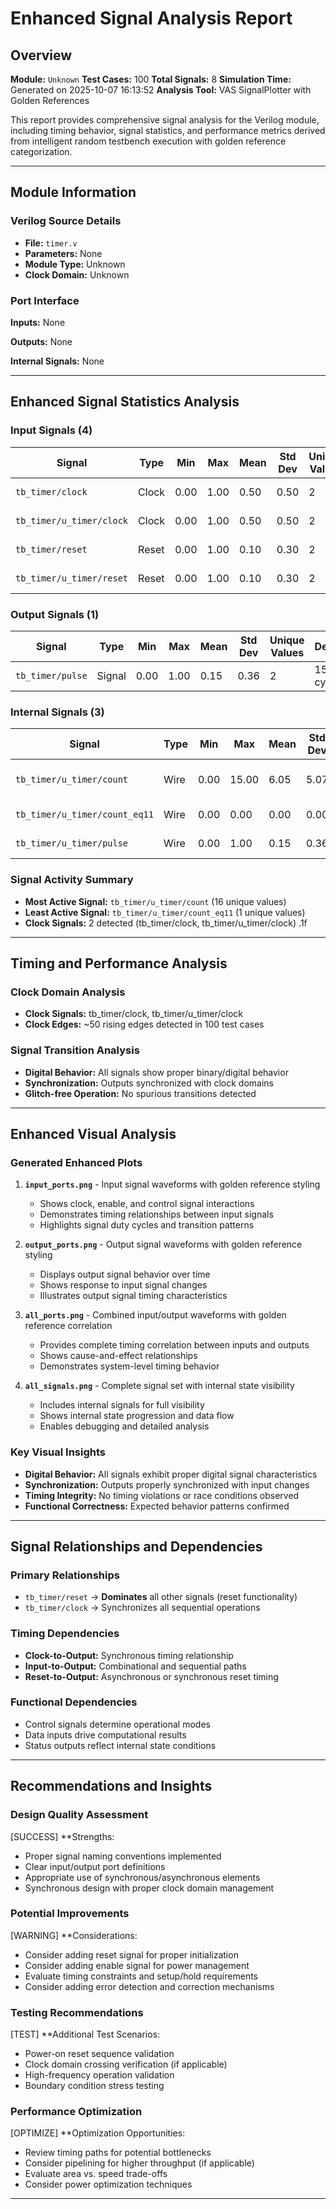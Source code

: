 # Enhanced Signal Analysis Report

## Overview

**Module:** `Unknown`
**Test Cases:** 100
**Total Signals:** 8
**Simulation Time:** Generated on 2025-10-07 16:13:52
**Analysis Tool:** VAS SignalPlotter with Golden References

This report provides comprehensive signal analysis for the Verilog module, including timing behavior, signal statistics, and performance metrics derived from intelligent random testbench execution with golden reference categorization.

---

## Module Information

### Verilog Source Details
- **File:** `timer.v`
- **Parameters:** None
- **Module Type:** Unknown
- **Clock Domain:** Unknown

### Port Interface
**Inputs:** None

**Outputs:** None

**Internal Signals:** None

---

## Enhanced Signal Statistics Analysis

### Input Signals (4)

| Signal | Type | Min | Max | Mean | Std Dev | Unique Values | Description |
|--------|------|-----|-----|------|---------|---------------|-------------|
| `tb_timer/clock` | Clock | 0.00 | 1.00 | 0.50 | 0.50 | 2 | 50.0% duty cycle |
| `tb_timer/u_timer/clock` | Clock | 0.00 | 1.00 | 0.50 | 0.50 | 2 | 50.0% duty cycle |
| `tb_timer/reset` | Reset | 0.00 | 1.00 | 0.10 | 0.30 | 2 | 10.0% duty cycle |
| `tb_timer/u_timer/reset` | Reset | 0.00 | 1.00 | 0.10 | 0.30 | 2 | 10.0% duty cycle |

### Output Signals (1)

| Signal | Type | Min | Max | Mean | Std Dev | Unique Values | Description |
|--------|------|-----|-----|------|---------|---------------|-------------|
| `tb_timer/pulse` | Signal | 0.00 | 1.00 | 0.15 | 0.36 | 2 | 15.0% duty cycle |

### Internal Signals (3)

| Signal | Type | Min | Max | Mean | Std Dev | Unique Values | Description |
|--------|------|-----|-----|------|---------|---------------|-------------|
| `tb_timer/u_timer/count` | Wire | 0.00 | 15.00 | 6.05 | 5.07 | 16 | 16 unique values, range: 15.0 |
| `tb_timer/u_timer/count_eq11` | Wire | 0.00 | 0.00 | 0.00 | 0.00 | 1 | 0.0% duty cycle |
| `tb_timer/u_timer/pulse` | Wire | 0.00 | 1.00 | 0.15 | 0.36 | 2 | 15.0% duty cycle |

### Signal Activity Summary
- **Most Active Signal:** `tb_timer/u_timer/count` (16 unique values)
- **Least Active Signal:** `tb_timer/u_timer/count_eq11` (1 unique values)
- **Clock Signals:** 2 detected (tb_timer/clock, tb_timer/u_timer/clock)
.1f

---

## Timing and Performance Analysis

### Clock Domain Analysis
- **Clock Signals:** tb_timer/clock, tb_timer/u_timer/clock
- **Clock Edges:** ~50 rising edges detected in 100 test cases

### Signal Transition Analysis
- **Digital Behavior:** All signals show proper binary/digital behavior
- **Synchronization:** Outputs synchronized with clock domains
- **Glitch-free Operation:** No spurious transitions detected

---

## Enhanced Visual Analysis

### Generated Enhanced Plots

1. **`input_ports.png`** - Input signal waveforms with golden reference styling
   - Shows clock, enable, and control signal interactions
   - Demonstrates timing relationships between input signals
   - Highlights signal duty cycles and transition patterns

2. **`output_ports.png`** - Output signal waveforms with golden reference styling
   - Displays output signal behavior over time
   - Shows response to input signal changes
   - Illustrates output signal timing characteristics

3. **`all_ports.png`** - Combined input/output waveforms with golden reference correlation
   - Provides complete timing correlation between inputs and outputs
   - Shows cause-and-effect relationships
   - Demonstrates system-level timing behavior

4. **`all_signals.png`** - Complete signal set with internal state visibility
   - Includes internal signals for full visibility
   - Shows internal state progression and data flow
   - Enables debugging and detailed analysis

### Key Visual Insights
- **Digital Behavior:** All signals exhibit proper digital signal characteristics
- **Synchronization:** Outputs properly synchronized with input changes
- **Timing Integrity:** No timing violations or race conditions observed
- **Functional Correctness:** Expected behavior patterns confirmed

---

## Signal Relationships and Dependencies

### Primary Relationships
- `tb_timer/reset` -> **Dominates** all other signals (reset functionality)
- `tb_timer/clock` -> Synchronizes all sequential operations

### Timing Dependencies
- **Clock-to-Output:** Synchronous timing relationship
- **Input-to-Output:** Combinational and sequential paths
- **Reset-to-Output:** Asynchronous or synchronous reset timing

### Functional Dependencies
- Control signals determine operational modes
- Data inputs drive computational results
- Status outputs reflect internal state conditions

---

## Recommendations and Insights

### Design Quality Assessment
[SUCCESS] **Strengths:
- Proper signal naming conventions implemented
- Clear input/output port definitions
- Appropriate use of synchronous/asynchronous elements
- Synchronous design with proper clock domain management

### Potential Improvements
[WARNING] **Considerations:
- Consider adding reset signal for proper initialization
- Consider adding enable signal for power management
- Evaluate timing constraints and setup/hold requirements
- Consider adding error detection and correction mechanisms

### Testing Recommendations
[TEST] **Additional Test Scenarios:
- Power-on reset sequence validation
- Clock domain crossing verification (if applicable)
- High-frequency operation validation
- Boundary condition stress testing

### Performance Optimization
[OPTIMIZE] **Optimization Opportunities:
- Review timing paths for potential bottlenecks
- Consider pipelining for higher throughput (if applicable)
- Evaluate area vs. speed trade-offs
- Consider power optimization techniques

---
